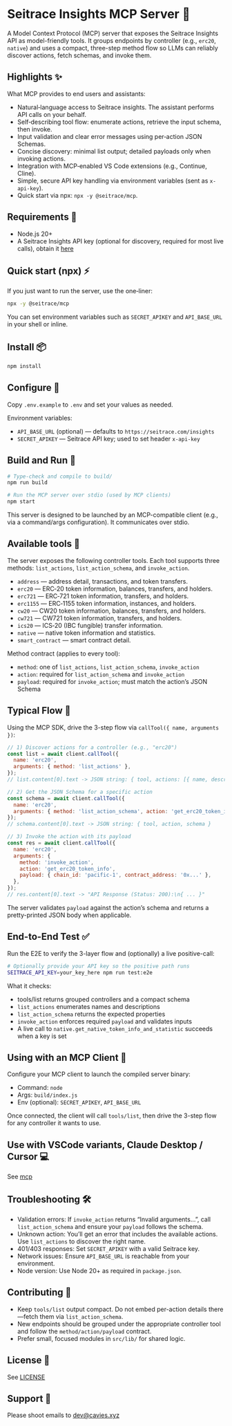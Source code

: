 # Seitrace Insights MCP Server 🚀

A Model Context Protocol (MCP) server that exposes the Seitrace Insights API as model-friendly tools. It groups endpoints by controller (e.g., `erc20`, `native`) and uses a compact, three-step method flow so LLMs can reliably discover actions, fetch schemas, and invoke them.

## Highlights ✨

What MCP provides to end users and assistants:

- Natural‑language access to Seitrace insights. The assistant performs API calls on your behalf.
- Self‑describing tool flow: enumerate actions, retrieve the input schema, then invoke.
- Input validation and clear error messages using per‑action JSON Schemas.
- Concise discovery: minimal list output; detailed payloads only when invoking actions.
- Integration with MCP‑enabled VS Code extensions (e.g., Continue, Cline).
- Simple, secure API key handling via environment variables (sent as `x-api-key`).
- Quick start via npx: `npx -y @seitrace/mcp`.

## Requirements 🔧

- Node.js 20+
- A Seitrace Insights API key (optional for discovery, required for most live calls), obtain it [here](https://seitrace.com/insights?chain=pacific-1)

## Quick start (npx) ⚡

If you just want to run the server, use the one‑liner:

```bash
npx -y @seitrace/mcp
```

You can set environment variables such as `SECRET_APIKEY` and `API_BASE_URL` in your shell or inline.

## Install 📦

```bash
npm install
```

## Configure 🔐

Copy `.env.example` to `.env` and set your values as needed.

Environment variables:

- `API_BASE_URL` (optional) — defaults to `https://seitrace.com/insights`
- `SECRET_APIKEY` — Seitrace API key; used to set header `x-api-key`

## Build and Run 🏃

```bash
# Type-check and compile to build/
npm run build

# Run the MCP server over stdio (used by MCP clients)
npm start
```

This server is designed to be launched by an MCP-compatible client (e.g., via a command/args configuration). It communicates over stdio.

## Available tools 🧰

The server exposes the following controller tools. Each tool supports three methods: `list_actions`, `list_action_schema`, and `invoke_action`.

- `address` — address detail, transactions, and token transfers.
- `erc20` — ERC‑20 token information, balances, transfers, and holders.
- `erc721` — ERC‑721 token information, transfers, and holders.
- `erc1155` — ERC‑1155 token information, instances, and holders.
- `cw20` — CW20 token information, balances, transfers, and holders.
- `cw721` — CW721 token information, transfers, and holders.
- `ics20` — ICS‑20 (IBC fungible) transfer information.
- `native` — native token information and statistics.
- `smart_contract` — smart contract detail.

Method contract (applies to every tool):

- `method`: one of `list_actions`, `list_action_schema`, `invoke_action`
- `action`: required for `list_action_schema` and `invoke_action`
- `payload`: required for `invoke_action`; must match the action’s JSON Schema

## Typical Flow 🔁

Using the MCP SDK, drive the 3-step flow via `callTool({ name, arguments })`:

```js
// 1) Discover actions for a controller (e.g., "erc20")
const list = await client.callTool({
  name: 'erc20',
  arguments: { method: 'list_actions' },
});
// list.content[0].text -> JSON string: { tool, actions: [{ name, description }, ...] }

// 2) Get the JSON Schema for a specific action
const schema = await client.callTool({
  name: 'erc20',
  arguments: { method: 'list_action_schema', action: 'get_erc20_token_info' },
});
// schema.content[0].text -> JSON string: { tool, action, schema }

// 3) Invoke the action with its payload
const res = await client.callTool({
  name: 'erc20',
  arguments: {
    method: 'invoke_action',
    action: 'get_erc20_token_info',
    payload: { chain_id: 'pacific-1', contract_address: '0x...' },
  },
});
// res.content[0].text -> "API Response (Status: 200):\n{ ... }"
```

The server validates `payload` against the action’s schema and returns a pretty-printed JSON body when applicable.

## End-to-End Test ✅

Run the E2E to verify the 3-layer flow and (optionally) a live positive-call:

```bash
# Optionally provide your API key so the positive path runs
SEITRACE_API_KEY=your_key_here npm run test:e2e
```

What it checks:

- tools/list returns grouped controllers and a compact schema
- `list_actions` enumerates names and descriptions
- `list_action_schema` returns the expected properties
- `invoke_action` enforces required `payload` and validates inputs
- A live call to `native.get_native_token_info_and_statistic` succeeds when a key is set

## Using with an MCP Client 🤝

Configure your MCP client to launch the compiled server binary:

- Command: `node`
- Args: `build/index.js`
- Env (optional): `SECRET_APIKEY`, `API_BASE_URL`

Once connected, the client will call `tools/list`, then drive the 3-step flow for any controller it wants to use.

## Use with VSCode variants, Claude Desktop / Cursor 💻

See [mcp](./mcp/)

## Troubleshooting 🛠️

- Validation errors: If `invoke_action` returns “Invalid arguments…”, call `list_action_schema` and ensure your `payload` follows the schema.
- Unknown action: You’ll get an error that includes the available actions. Use `list_actions` to discover the right name.
- 401/403 responses: Set `SECRET_APIKEY` with a valid Seitrace key.
- Network issues: Ensure `API_BASE_URL` is reachable from your environment.
- Node version: Use Node 20+ as required in `package.json`.

## Contributing 🤝

- Keep `tools/list` output compact. Do not embed per-action details there—fetch them via `list_action_schema`.
- New endpoints should be grouped under the appropriate controller tool and follow the `method/action/payload` contract.
- Prefer small, focused modules in `src/lib/` for shared logic.

## License 📄

See [LICENSE](./LICENSE)

## Support 📨

Please shoot emails to dev@cavies.xyz